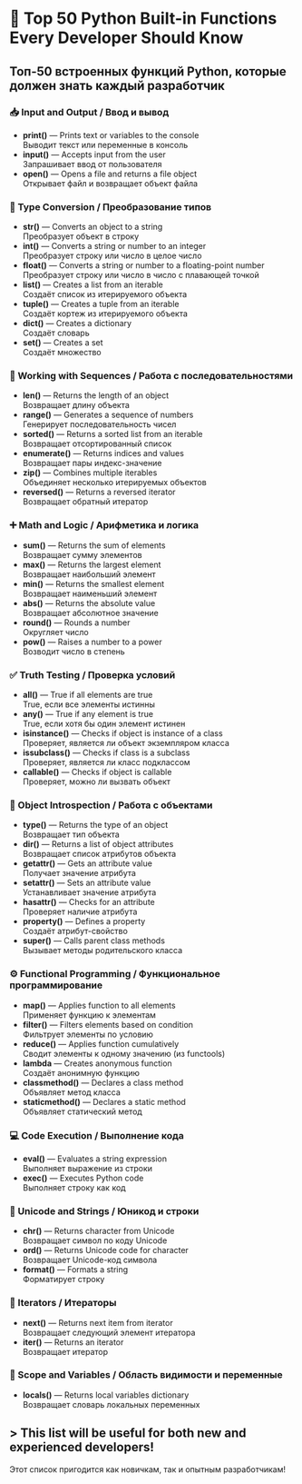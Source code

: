 # 🐍 Top 50 Python Built-in Functions Every Developer Should Know

## Топ-50 встроенных функций Python, которые должен знать каждый разработчик

### 📥 Input and Output / Ввод и вывод
- **print()** — Prints text or variables to the console  
  Выводит текст или переменные в консоль
- **input()** — Accepts input from the user  
  Запрашивает ввод от пользователя
- **open()** — Opens a file and returns a file object  
  Открывает файл и возвращает объект файла

### 🔁 Type Conversion / Преобразование типов
- **str()** — Converts an object to a string  
  Преобразует объект в строку
- **int()** — Converts a string or number to an integer  
  Преобразует строку или число в целое число
- **float()** — Converts a string or number to a floating-point number  
  Преобразует строку или число в число с плавающей точкой
- **list()** — Creates a list from an iterable  
  Создаёт список из итерируемого объекта
- **tuple()** — Creates a tuple from an iterable  
  Создаёт кортеж из итерируемого объекта
- **dict()** — Creates a dictionary  
  Создаёт словарь
- **set()** — Creates a set  
  Создаёт множество

### 🔢 Working with Sequences / Работа с последовательностями
- **len()** — Returns the length of an object  
  Возвращает длину объекта
- **range()** — Generates a sequence of numbers  
  Генерирует последовательность чисел
- **sorted()** — Returns a sorted list from an iterable  
  Возвращает отсортированный список
- **enumerate()** — Returns indices and values  
  Возвращает пары индекс-значение
- **zip()** — Combines multiple iterables  
  Объединяет несколько итерируемых объектов
- **reversed()** — Returns a reversed iterator  
  Возвращает обратный итератор

### ➕ Math and Logic / Арифметика и логика
- **sum()** — Returns the sum of elements  
  Возвращает сумму элементов
- **max()** — Returns the largest element  
  Возвращает наибольший элемент
- **min()** — Returns the smallest element  
  Возвращает наименьший элемент
- **abs()** — Returns the absolute value  
  Возвращает абсолютное значение
- **round()** — Rounds a number  
  Округляет число
- **pow()** — Raises a number to a power  
  Возводит число в степень

### ✅ Truth Testing / Проверка условий
- **all()** — True if all elements are true  
  True, если все элементы истинны
- **any()** — True if any element is true  
  True, если хотя бы один элемент истинен
- **isinstance()** — Checks if object is instance of a class  
  Проверяет, является ли объект экземпляром класса
- **issubclass()** — Checks if class is a subclass  
  Проверяет, является ли класс подклассом
- **callable()** — Checks if object is callable  
  Проверяет, можно ли вызвать объект

### 🧰 Object Introspection / Работа с объектами
- **type()** — Returns the type of an object  
  Возвращает тип объекта
- **dir()** — Returns a list of object attributes  
  Возвращает список атрибутов объекта
- **getattr()** — Gets an attribute value  
  Получает значение атрибута
- **setattr()** — Sets an attribute value  
  Устанавливает значение атрибута
- **hasattr()** — Checks for an attribute  
  Проверяет наличие атрибута
- **property()** — Defines a property  
  Создаёт атрибут-свойство
- **super()** — Calls parent class methods  
  Вызывает методы родительского класса

### ⚙️ Functional Programming / Функциональное программирование
- **map()** — Applies function to all elements  
  Применяет функцию к элементам
- **filter()** — Filters elements based on condition  
  Фильтрует элементы по условию
- **reduce()** — Applies function cumulatively  
  Сводит элементы к одному значению (из functools)
- **lambda** — Creates anonymous function  
  Создаёт анонимную функцию
- **classmethod()** — Declares a class method  
  Объявляет метод класса
- **staticmethod()** — Declares a static method  
  Объявляет статический метод

### 💻 Code Execution / Выполнение кода
- **eval()** — Evaluates a string expression  
  Выполняет выражение из строки
- **exec()** — Executes Python code  
  Выполняет строку как код

### 🔡 Unicode and Strings / Юникод и строки
- **chr()** — Returns character from Unicode  
  Возвращает символ по коду Unicode
- **ord()** — Returns Unicode code for character  
  Возвращает Unicode-код символа
- **format()** — Formats a string  
  Форматирует строку

### 🔄 Iterators / Итераторы
- **next()** — Returns next item from iterator  
  Возвращает следующий элемент итератора
- **iter()** — Returns an iterator  
  Возвращает итератор

### 🧠 Scope and Variables / Область видимости и переменные
- **locals()** — Returns local variables dictionary  
  Возвращает словарь локальных переменных

## > This list will be useful for both new and experienced developers!
Этот список пригодится как новичкам, так и опытным разработчикам!
